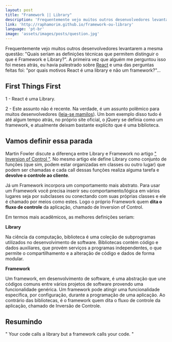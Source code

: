 ```yaml
---
layout: post
title: "Framework || Library"
description: 'Frequentemente vejo muitos outros desenvolvedores levantarem a mesma questão: Quais seriam as definições técnicas que permitem distinguir o que é Framework e Library?. A primeira vez que alguém me perguntou isso foi meses atrás, eu havia palestrado sobre [React](https://facebook.github.io/react/) e uma das perguntas feitas foi: "por quais motivos React é uma library e não um framework?"'
link: 'http://raphamorim.github.io/framework-ou-library'
language: 'pt-br'
image: 'assets/images/posts/question.jpg'
---
```


Frequentemente vejo muitos outros desenvolvedores levantarem a mesma questão: "Quais seriam as definições técnicas que permitem distinguir o que é Framework e Library?". A primeira vez que alguém me perguntou isso foi meses atrás, eu havia palestrado sobre [React](https://facebook.github.io/react/) e uma das perguntas feitas foi: "por quais motivos React é uma library e não um framework?"...

<!-- more -->

## First Things First

1 - React é uma Library.

2 - Este assunto não é recente. Na verdade, é um assunto polêmico para muitos desenvolvedores ([leia-se mamilos](https://www.youtube.com/watch?v=PORknrd-cv8)). Um bom exemplo disso tudo é até algum tempo atrás, no próprio site oficial, o jQuery se definia como um framework, e atualmente deixam bastante explícito que é uma biblioteca.

## Vamos definir essa parada

Martin Fowler discute a diferença entre Library e Framework no artigo [" Inversion of Control "](http://martinfowler.com/bliki/InversionOfControl.html). No mesmo artigo ele define Library como conjunto de funções (que sim, podem estar organizadas em classes ou outro lugar) que podem ser chamadas e cada call dessas funções realiza alguma tarefa e **devolve o controle ao cliente**.

Já um Framework incorpora um comportamento mais abstrato. Para usar um Framework você precisa inserir seu comportamento/lógica em vários lugares seja por subclasses ou conectando com suas próprias classes e ele é chamado por meios como estes. Logo o próprio Framework quem **dita o fluxo de controle** da aplicação, chamado de Inversion of Control.

Em termos mais acadêmicos, as melhores definições seriam:

**Library**

Na ciência da computação, biblioteca é uma coleção de subprogramas utilizados no desenvolvimento de software. Bibliotecas contém código e dados auxiliares, que provém serviços a programas independentes, o que permite o compartilhamento e a alteração de código e dados de forma modular.

**Framework**

Um framework, em desenvolvimento de software, é uma abstração que une códigos comuns entre vários projetos de software provendo uma funcionalidade genérica. Um framework pode atingir uma funcionalidade específica, por configuração, durante a programação de uma aplicação. Ao contrário das bibliotecas, é o framework quem dita o fluxo de controle da aplicação, chamado de Inversão de Controle.

## Resumindo

" Your code calls a library but a framework calls your code. "

